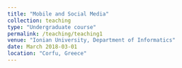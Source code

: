 ```yaml
---
title: "Mobile and Social Media"
collection: teaching
type: "Undergraduate course"
permalink: /teaching/teaching1
venue: "Ionian University, Department of Informatics"
date: March 2018-03-01
location: "Corfu, Greece"
---
```


 
